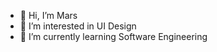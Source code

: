 - 👋 Hi, I’m Mars
- 👀 I’m interested in UI Design
- 🌱 I’m currently learning Software Engineering 

<!---
Mwasigwa2/Mwasigwa2 is a ✨ special ✨ repository because its `README.md` (this file) appears on your GitHub profile.
You can click the Preview link to take a look at your changes.
--->
